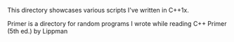This directory showcases various scripts I've written in C++1x.

Primer is a directory for random programs I wrote while reading C++ Primer (5th ed.) by Lippman

